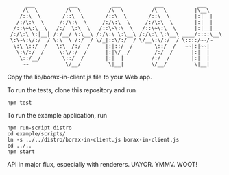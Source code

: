           ___           ___           ___           ___           ___     
         /\  \         /\  \         /\  \         /\  \         |\__\    
        /::\  \       /::\  \       /::\  \       /::\  \        |:|  |   
       /:/\:\  \     /:/\:\  \     /:/\:\  \     /:/\:\  \       |:|  |   
      /::\~\:\__\   /:/  \:\  \   /::\~\:\  \   /::\~\:\  \      |:|__|__ 
     /:/\:\ \:|__| /:/__/ \:\__\ /:/\:\ \:\__\ /:/\:\ \:\__\ ____/::::\__\
     \:\~\:\/:/  / \:\  \ /:/  / \/_|::\/:/  / \/__\:\/:/  / \::::/~~/~   
      \:\ \::/  /   \:\  /:/  /     |:|::/  /       \::/  /   ~~|:|~~|    
       \:\/:/  /     \:\/:/  /      |:|\/__/        /:/  /      |:|  |    
        \::/__/       \::/  /       |:|  |         /:/  /       |:|  |    
         ~~            \/__/         \|__|         \/__/         \|__|   

Copy the lib/borax-in-client.js file to your Web app.

To run the tests, clone this repository and run

    npm test

To run the example application, run

    npm run-script distro
    cd example/scripts/
    ln -s ../../distro/borax-in-client.js borax-in-client.js
    cd ../..
    npm start
  
API in major flux, especially with renderers. UAYOR. YMMV. WOOT!
